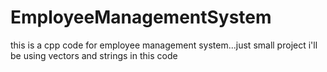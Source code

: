 # EmployeeManagementSystem
this is a  cpp code for employee management system...just small project
i'll be using vectors and strings in this code 
